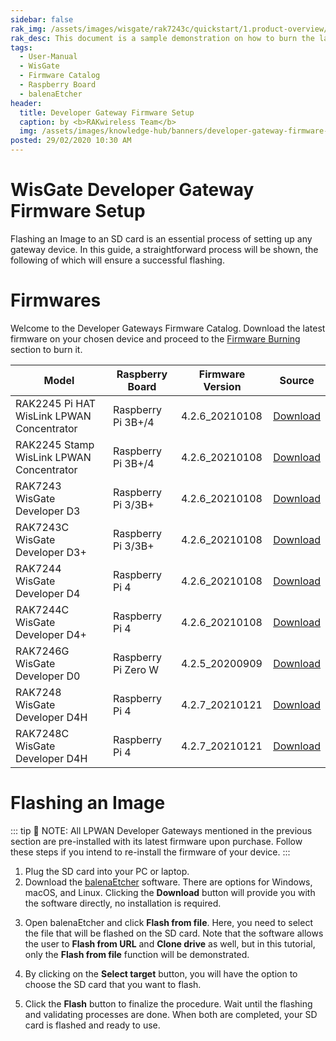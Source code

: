 ```yaml
---
sidebar: false
rak_img: /assets/images/wisgate/rak7243c/quickstart/1.product-overview/1.index/RAK7243C.png
rak_desc: This document is a sample demonstration on how to burn the latest firmware of the WisGate Developer Series.
tags:
  - User-Manual
  - WisGate
  - Firmware Catalog
  - Raspberry Board
  - balenaEtcher
header:
  title: Developer Gateway Firmware Setup
  caption: by <b>RAKwireless Team</b>
  img: /assets/images/knowledge-hub/banners/developer-gateway-firmware-setup.jpg
posted: 29/02/2020 10:30 AM
---
```


# WisGate Developer Gateway Firmware Setup

Flashing an Image to an SD card is an essential process of setting up any gateway device. In this guide, a straightforward process will be shown, the following of which will ensure a successful flashing.

# Firmwares

Welcome to the Developer Gateways Firmware Catalog. Download the latest firmware on your chosen device and proceed to the [Firmware Burning](#burn-the-firmware) section to burn it.

| Model                                     | Raspberry Board     | Firmware Version | Source                                                                                                                               |
| ----------------------------------------- | ------------------- | ---------------- | ------------------------------------------------------------------------------------------------------------------------------------ |
| RAK2245 Pi HAT WisLink LPWAN Concentrator | Raspberry Pi 3B+/4  | 4.2.6_20210108   | [Download](https://downloads.rakwireless.com/LoRa/RAK2245-Pi-HAT/Firmware/RAK2245_Latest_Firmware.zip)                               |
| RAK2245 Stamp WisLink LPWAN Concentrator  | Raspberry Pi 3B+/4  | 4.2.6_20210108   | [Download](https://downloads.rakwireless.com/LoRa/RAK2245-Pi-HAT/Firmware/RAK2245_Latest_Firmware.zip)                               |
| RAK7243 WisGate Developer D3              | Raspberry Pi 3/3B+  | 4.2.6_20210108   | [Download](https://downloads.rakwireless.com/LoRa/Pilot-Gateway-Pro-RAK7243/Firmware/RAK7243_Latest_Firmware.zip)                    |
| RAK7243C WisGate Developer D3+            | Raspberry Pi 3/3B+  | 4.2.6_20210108   | [Download](https://downloads.rakwireless.com/LoRa/Pilot-Gateway-Pro-RAK7243/Firmware/RAK7243C_Latest_Firmware.zip)                   |
| RAK7244 WisGate Developer D4              | Raspberry Pi 4      | 4.2.6_20210108   | [Download](https://downloads.rakwireless.com/LoRa/Developer-LoRaWAN-Gateway-RAK7244%26RAK7244P/Firmware/RAK7244_Latest_Firmware.zip) |
| RAK7244C WisGate Developer D4+            | Raspberry Pi 4      | 4.2.6_20210108   | [Download](https://downloads.rakwireless.com/LoRa/Developer-LoRaWAN-Gateway-RAK7244C/Firmware/RAK7244C_Latest_Firmware.zip)          |
| RAK7246G WisGate Developer D0             | Raspberry Pi Zero W | 4.2.5_20200909   | [Download](https://downloads.rakwireless.com/en/LoRa/NeoPi-Gateway-RAK7246/Firmware/RAK7246_Latest_Firmware.zip)                     |
| RAK7248 WisGate Developer D4H             | Raspberry Pi 4      | 4.2.7_20210121   | [Download](https://downloads.rakwireless.com/LoRa/RAK7248/Firmware/RAK7248_Latest_Firmware.zip)                                      |
| RAK7248C WisGate Developer D4H            | Raspberry Pi 4      | 4.2.7_20210121   | [Download](https://downloads.rakwireless.com/LoRa/RAK7248C/Firmware/RAK7248C_Latest_Firmware.zip)                                    |
# Flashing an Image

::: tip 📝 NOTE:
 All LPWAN Developer Gateways mentioned in the previous section are pre-installed with its latest firmware upon purchase. Follow these steps if you intend to re-install the firmware of your device.
:::

1. Plug the SD card into your PC or laptop.
2. Download the [balenaEtcher](https://www.balena.io/etcher/) software. There are options for Windows, macOS, and Linux. Clicking the **Download** button will provide you with the software directly, no installation is required.

<rk-img
  src="/assets/images/knowledge-hub/learn/developer-gateways/1.png"
  width="80%"
  caption="balenaEtcher Download Page"
/>

3. Open balenaEtcher and click **Flash from file**. Here, you need to select the file that will be flashed on the SD card. Note that the software allows the user to **Flash from URL** and **Clone drive** as well, but in this tutorial, only the **Flash from file** function will be demonstrated.

<rk-img
  src="/assets/images/knowledge-hub/learn/developer-gateways/2.png"
  width="80%"
  caption="balenaEtcher Main Screen"
/>

4. By clicking on the **Select target** button, you will have the option to choose the SD card that you want to flash.

<rk-img
  src="/assets/images/knowledge-hub/learn/developer-gateways/3.png"
  width="80%"
  caption="Image and target selected"
/>

5. Click the **Flash** button to finalize the procedure. Wait until the flashing and validating processes are done. When both are completed, your SD card is flashed and ready to use.

<rk-img
  src="/assets/images/knowledge-hub/learn/developer-gateways/4.png"
  width="80%"
  caption="Flashing"
/>

<rk-img
  src="/assets/images/knowledge-hub/learn/developer-gateways/5.png"
  width="80%"
  caption="Validating"
/>
